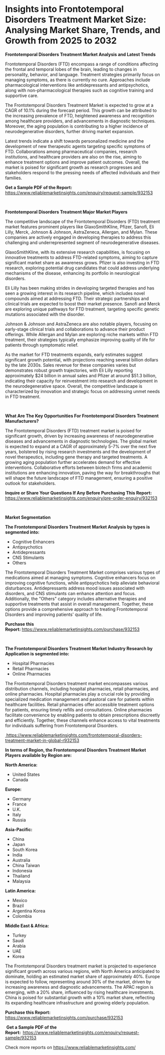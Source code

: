 <p><h1>Insights into Frontotemporal Disorders Treatment Market Size: Analysing Market Share, Trends, and Growth from 2025 to 2032</h1></p><p><strong>Frontotemporal Disorders Treatment Market Analysis and Latest Trends</strong></p>
<p><p>Frontotemporal Disorders (FTD) encompass a range of conditions affecting the frontal and temporal lobes of the brain, leading to changes in personality, behavior, and language. Treatment strategies primarily focus on managing symptoms, as there is currently no cure. Approaches include pharmacological interventions like antidepressants and antipsychotics, along with non-pharmacological therapies such as cognitive training and supportive care. </p><p>The Frontotemporal Disorders Treatment Market is expected to grow at a CAGR of 10.1% during the forecast period. This growth can be attributed to the increasing prevalence of FTD, heightened awareness and recognition among healthcare providers, and advancements in diagnostic techniques. Moreover, the aging population is contributing to a higher incidence of neurodegenerative disorders, further driving market expansion. </p><p>Latest trends indicate a shift towards personalized medicine and the development of new therapeutic agents targeting specific symptoms of FTD. Collaborations among pharmaceutical companies, research institutions, and healthcare providers are also on the rise, aiming to enhance treatment options and improve patient outcomes. Overall, the market is poised for significant growth as research progresses and stakeholders respond to the pressing needs of affected individuals and their families.</p></p>
<p><strong>Get a Sample PDF of the Report:&nbsp;</strong> <a href="https://www.reliablemarketinsights.com/enquiry/request-sample/932153?utm_campaign=3559&utm_medium=2&utm_source=Github&utm_content=ia&utm_term=21032025&utm_id=frontotemporal-disorders-treatment">https://www.reliablemarketinsights.com/enquiry/request-sample/932153</a></p>
<p>&nbsp;</p>
<p><strong>Frontotemporal Disorders Treatment Major Market Players</strong></p>
<p><p>The competitive landscape of the Frontotemporal Disorders (FTD) treatment market features prominent players like GlaxoSmithKline, Pfizer, Sanofi, Eli Lilly, Merck, Johnson & Johnson, AstraZeneca, Allergan, and Mylan. These companies are actively engaged in developing therapies to address this challenging and underrepresented segment of neurodegenerative diseases.</p><p>GlaxoSmithKline, with its extensive research capabilities, is focusing on innovative treatments to address FTD-related symptoms, aiming to capture significant market share as awareness grows. Pfizer is also investing in FTD research, exploring potential drug candidates that could address underlying mechanisms of the disease, enhancing its portfolio in neurological disorders.</p><p>Eli Lilly has been making strides in developing targeted therapies and has seen a growing interest in its research pipeline, which includes novel compounds aimed at addressing FTD. Their strategic partnerships and clinical trials are expected to boost their market presence. Sanofi and Merck are exploring unique pathways for FTD treatment, targeting specific genetic mutations associated with the disorder.</p><p>Johnson & Johnson and AstraZeneca are also notable players, focusing on early-stage clinical trials and collaborations to advance their product offerings. While Allergan and Mylan are exploring niche markets within FTD treatment, their strategies typically emphasize improving quality of life for patients through symptomatic relief.</p><p>As the market for FTD treatments expands, early estimates suggest significant growth potential, with projections reaching several billion dollars by the late 2030s. Sales revenue for these companies varies but demonstrates robust growth trajectories, with Eli Lilly reporting approximately $24 billion in annual sales and Pfizer at around $51.3 billion, indicating their capacity for reinvestment into research and development in the neurodegenerative space. Overall, the competitive landscape is characterized by innovation and strategic focus on addressing unmet needs in FTD treatment.</p></p>
<p>&nbsp;</p>
<p><strong>What Are The Key Opportunities For Frontotemporal Disorders Treatment Manufacturers?</strong></p>
<p><p>The Frontotemporal Disorders (FTD) treatment market is poised for significant growth, driven by increasing awareness of neurodegenerative diseases and advancements in diagnostic technologies. The global market is expected to expand at a CAGR of approximately 5-7% over the next five years, bolstered by rising research investments and the development of novel therapeutics, including gene therapy and targeted treatments. A growing aging population further accelerates demand for effective interventions. Collaborative efforts between biotech firms and academic institutions are enhancing innovation, paving the way for breakthroughs that will shape the future landscape of FTD management, ensuring a positive outlook for stakeholders.</p></p>
<p><strong>Inquire or Share Your Questions If Any Before Purchasing This Report:</strong> <a href="https://www.reliablemarketinsights.com/enquiry/pre-order-enquiry/932153?utm_campaign=3559&utm_medium=2&utm_source=Github&utm_content=ia&utm_term=21032025&utm_id=frontotemporal-disorders-treatment">https://www.reliablemarketinsights.com/enquiry/pre-order-enquiry/932153</a></p>
<p>&nbsp;</p>
<p><strong>Market Segmentation</strong></p>
<p><strong>The Frontotemporal Disorders Treatment Market Analysis by types is segmented into:</strong></p>
<p><ul><li>Cognitive Enhancers</li><li>Antipsychotics</li><li>Antidepressants</li><li>CNS Stimulants</li><li>Others</li></ul></p>
<p><p>The Frontotemporal Disorders Treatment Market comprises various types of medications aimed at managing symptoms. Cognitive enhancers focus on improving cognitive functions, while antipsychotics help alleviate behavioral disturbances. Antidepressants address mood issues associated with disorders, and CNS stimulants can enhance attention and focus. Additionally, the "Others" category includes alternative therapies and supportive treatments that assist in overall management. Together, these options provide a comprehensive approach to treating Frontotemporal Disorders and improving patients' quality of life.</p></p>
<p><strong>Purchase this Report:&nbsp;</strong><a href="https://www.reliablemarketinsights.com/purchase/932153?utm_campaign=3559&utm_medium=2&utm_source=Github&utm_content=ia&utm_term=21032025&utm_id=frontotemporal-disorders-treatment">https://www.reliablemarketinsights.com/purchase/932153</a></p>
<p>&nbsp;</p>
<p><strong>The Frontotemporal Disorders Treatment Market Industry Research by Application is segmented into:</strong></p>
<p><ul><li>Hospital Pharmacies</li><li>Retail Pharmacies</li><li>Online Pharmacies</li></ul></p>
<p><p>The Frontotemporal Disorders treatment market encompasses various distribution channels, including hospital pharmacies, retail pharmacies, and online pharmacies. Hospital pharmacies play a crucial role by providing specialized medication management and pastoral care for patients within healthcare facilities. Retail pharmacies offer accessible treatment options for patients, ensuring timely refills and consultations. Online pharmacies facilitate convenience by enabling patients to obtain prescriptions discreetly and efficiently. Together, these channels enhance access to vital treatments for individuals suffering from Frontotemporal Disorders.</p></p>
<p><a href="https://www.reliablemarketinsights.com/frontotemporal-disorders-treatment-market-in-global-r932153?utm_campaign=3559&utm_medium=2&utm_source=Github&utm_content=ia&utm_term=21032025&utm_id=frontotemporal-disorders-treatment">&nbsp;https://www.reliablemarketinsights.com/frontotemporal-disorders-treatment-market-in-global-r932153</a></p>
<p><strong>In terms of Region, the Frontotemporal Disorders Treatment Market Players available by Region are:</strong></p>
<p>
    <p> <strong> North America: </strong>
        <ul>
            <li>United States</li>
            <li>Canada</li>
        </ul>
        </p> 
    <p> <strong> Europe: </strong>
        <ul>
            <li>Germany</li>
            <li>France</li>
            <li>U.K.</li>
            <li>Italy</li>
            <li>Russia</li>
        </ul>
        </p> 
    <p> <strong> Asia-Pacific: </strong>
        <ul>
            <li>China</li>
            <li>Japan</li>
            <li>South Korea</li>
            <li>India</li>
            <li>Australia</li>
            <li>China Taiwan</li>
            <li>Indonesia</li>
            <li>Thailand</li>
            <li>Malaysia</li>
        </ul>
        </p> 
    <p> <strong> Latin America: </strong>
        <ul>
            <li>Mexico</li>
            <li>Brazil</li>
            <li>Argentina Korea</li>
            <li>Colombia</li>
        </ul>
        </p> 
    <p> <strong> Middle East & Africa: </strong>
        <ul>
            <li>Turkey</li>
            <li>Saudi</li>
            <li>Arabia</li>
            <li>UAE</li>
            <li>Korea</li>
        </ul>
    </p>
    </p>
<p><p>The Frontotemporal Disorders treatment market is projected to experience significant growth across various regions, with North America anticipated to dominate, holding an estimated market share of approximately 40%. Europe is expected to follow, representing around 30% of the market, driven by increasing awareness and diagnostic advancements. The APAC region is emerging, with a 20% share, influenced by rising healthcare investments. China is poised for substantial growth with a 10% market share, reflecting its expanding healthcare infrastructure and growing elderly population.</p></p>
<p><strong>Purchase this Report: </strong><a href="https://www.reliablemarketinsights.com/purchase/932153?utm_campaign=3559&utm_medium=2&utm_source=Github&utm_content=ia&utm_term=21032025&utm_id=frontotemporal-disorders-treatment">https://www.reliablemarketinsights.com/purchase/932153</a></p>
<p>&nbsp;<strong>Get a Sample PDF of the Report:&nbsp;&nbsp;</strong><a href="https://www.reliablemarketinsights.com/enquiry/request-sample/932153?utm_campaign=3559&utm_medium=2&utm_source=Github&utm_content=ia&utm_term=21032025&utm_id=frontotemporal-disorders-treatment">https://www.reliablemarketinsights.com/enquiry/request-sample/932153</a></p>
<p><strong></strong></p>
<p>Check more reports on <a href="https://www.reliablemarketinsights.com/?utm_campaign=3559&utm_medium=2&utm_source=Github&utm_content=ia&utm_term=21032025&utm_id=frontotemporal-disorders-treatment">https://www.reliablemarketinsights.com/</a></p>